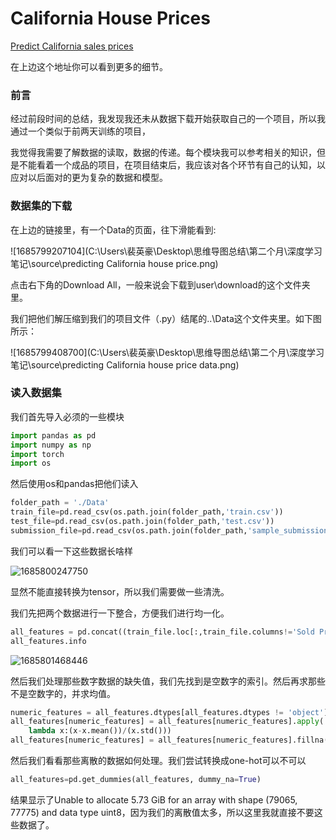 # California House Prices

[Predict California sales prices](https://www.kaggle.com/competitions/california-house-prices/rules)

在上边这个地址你可以看到更多的细节。

### 前言

经过前段时间的总结，我发现我还未从数据下载开始获取自己的一个项目，所以我通过一个类似于前两天训练的项目，

我觉得我需要了解数据的读取，数据的传递。每个模块我可以参考相关的知识，但是不能看着一个成品的项目，在项目结束后，我应该对各个环节有自己的认知，以应对以后面对的更为复杂的数据和模型。



### 数据集的下载

在上边的链接里，有一个Data的页面，往下滑能看到:

![1685799207104](C:\Users\裴英豪\Desktop\思维导图总结\第二个月\深度学习笔记\source\predicting California house price.png)

点击右下角的Download All，一般来说会下载到user\download的这个文件夹里。

我们把他们解压缩到我们的项目文件（.py）结尾的..\Data这个文件夹里。如下图所示：

![1685799408700](C:\Users\裴英豪\Desktop\思维导图总结\第二个月\深度学习笔记\source\predicting California house price data.png)



### 读入数据集

我们首先导入必须的一些模块

```python
import pandas as pd
import numpy as np
import torch
import os
```

然后使用os和pandas把他们读入

```python 
folder_path = './Data'
train_file=pd.read_csv(os.path.join(folder_path,'train.csv'))
test_file=pd.read_csv(os.path.join(folder_path,'test.csv'))
submission_file=pd.read_csv(os.path.join(folder_path,'sample_submission.csv'))
```

我们可以看一下这些数据长啥样

![1685800247750](C:\Users\裴英豪\Desktop\思维导图总结\第二个月\深度学习笔记\source\datalike0.png)

显然不能直接转换为tensor，所以我们需要做一些清洗。

我们先把两个数据进行一下整合，方便我们进行均一化。

```python
all_features = pd.concat((train_file.loc[:,train_file.columns!='Sold Price'],test_file.iloc[:,1:]))#loc可以对列的名进行比较，而iloc只能对应数字，但是如果列的编号是数字，要注意编号的顺序，因为loc不会去查看真正的位置，而是查看的匹配结果
all_features.info
```

![1685801468446](C:\Users\裴英豪\Desktop\思维导图总结\第二个月\深度学习笔记\source\all_features.png)

然后我们处理那些数字数据的缺失值，我们先找到是空数字的索引。然后再求那些不是空数字的，并求均值。

```python
numeric_features = all_features.dtypes[all_features.dtypes != 'object'].index
all_features[numeric_features] = all_features[numeric_features].apply(
    lambda x:(x-x.mean())/(x.std()))
all_features[numeric_features] = all_features[numeric_features].fillna(0)
```

然后我们看看那些离散的数据如何处理。我们尝试转换成one-hot可以不可以

```python
all_features=pd.get_dummies(all_features, dummy_na=True)
```

结果显示了Unable to allocate 5.73 GiB for an array with shape (79065, 77775) and data type uint8，因为我们的离散值太多，所以这里我就直接不要这些数据了。

